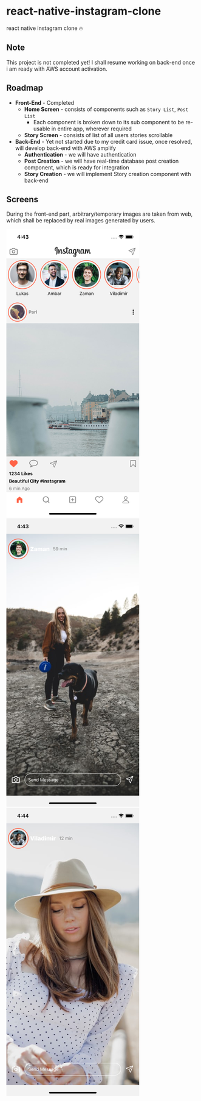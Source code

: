 # react-native-instagram-clone

react native instagram clone 🔥

## Note

This project is not completed yet! I shall resume working on back-end once i am ready with AWS account activation.

## Roadmap

- **Front-End** - Completed
  - **Home Screen** - consists of components such as `Story List`, `Post List`
    - Each component is broken down to its sub component to be re-usable in entire app, wherever required
  - **Story Screen** - consists of list of all users stories scrollable
- **Back-End** - Yet not started due to my credit card issue, once resolved, will develop back-end with AWS amplify
  - **Authentication** - we will have authentication
  - **Post Creation** - we will have real-time database post creation component, which is ready for integration
  - **Story Creation** - we will implement Story creation component with back-end

## Screens

During the front-end part, arbitrary/temporary images are taken from web, which shall be replaced by real images generated by users.

![home-screen](src/assets/images/screens/home-screen.png)
![story1](src/assets/images/screens/story1.png)
![story2](src/assets/images/screens/story2.png)
